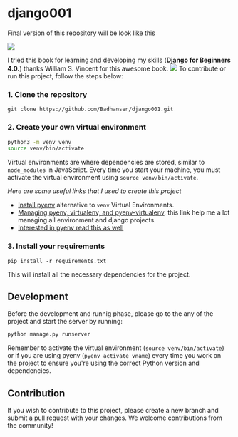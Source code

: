 # django001
Final version of this repository will be look like this

![](https://github.com/Badhansen/django001/images/Django001.gif)

I tried this book for learning and developing my skills (**Django for Beginners 4.0.**) thanks William S. Vincent for this awesome book.
![](https://github.com/Badhansen/django001/images/bookcover40.jpg)
To contribute or run this project, follow the steps below:
### 1. Clone the repository

```
git clone https://github.com/Badhansen/django001.git
```

### 2. Create your own virtual environment

```bash
python3 -m venv venv
source venv/bin/activate
```

Virtual environments are where dependencies are stored, similar to `node_modules` in JavaScript. Every time you start your machine, you must activate the virtual environment using `source venv/bin/activate`.

*Here are some useful links that I used to create this project*
- [Install pyenv](https://opensource.com/article/19/5/python-3-default-mac) alternative to `venv` Virtual Environments.
- [Managing pyenv, virtualenv, and pyenv-virtualenv](https://gist.github.com/Badhansen/19100e5548ef154360361ab7f45c183f), this link help me a lot managing all environment and django projects.
- [Interested in pyenv read this as well](https://realpython.com/intro-to-pyenv/)



### 3. Install your requirements

```
pip install -r requirements.txt
```

This will install all the necessary dependencies for the project.

## Development

Before the development and runnig phase, please go to the any of the project and start the server by running:

```bash
python manage.py runserver
```

Remember to activate the virtual environment (`source venv/bin/activate`) or if you are using pyenv (`pyenv activate vname`) every time you work on the project to ensure you're using the correct Python version and dependencies.

## Contribution

If you wish to contribute to this project, please create a new branch and submit a pull request with your changes. We welcome contributions from the community!
